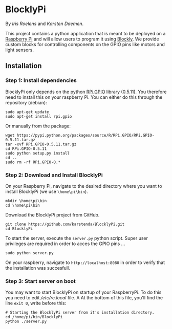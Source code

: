 # BlocklyPi

By *Iris Roelens* and *Karsten Daemen*.


This project contains a python application that is meant to be deployed on a [Raspberry Pi](https://www.raspberrypi.org/) and will allow users to program it using [Blockly](https://developers.google.com/blockly/). We provide custom blocks for controlling components on the GPIO pins like motors and light sensors.

## Installation

### Step 1: Install dependencies
BlocklyPi only depends on the python [RPi.GPIO](https://pypi.python.org/pypi/RPi.GPIO) library (0.5.11). You therefore need to install this on your raspberry Pi. You can either do this through the repository (debian):
```shell
sudo apt-get update
sudo apt-get install rpi.gpio
```
Or manually from the package:
```shell
wget https://pypi.python.org/packages/source/R/RPi.GPIO/RPi.GPIO-0.5.11.tar.gz
tar -xvf RPi.GPIO-0.5.11.tar.gz
cd RPi.GPIO-0.5.11
sudo python setup.py install
cd ..
sudo rm -rf RPi.GPIO-0.*
```

### Step 2: Download and Install BlocklyPi
On your Raspberry Pi, navigate to the desired directory where you want to install BlocklyPi (we use `\home\pi\bin`).
```shell
mkdir \home\pi\bin
cd \home\pi\bin
```
Download the BlocklyPi project from GitHub.
```shell
git clone https://github.com/karstenda/BlocklyPi.git
cd BlocklyPi
```
To start the server, execute the `server.py` python script. Super user privileges are required in order to acces the GPIO pins ...
```shell
sudo python server.py
```
On your raspberry, navigate to `http://localhost:8080` in order to verify that the installation was succesfull.

### Step 3: Start server on boot
You may want to start BlocklyPi on startup of your RaspberryPi. To do this you need to edit */etc/rc.local* file. A At the bottom of this file, you'll find the line `exit 0`, write before this:
```shell
# Starting the BlocklyPi server from it's installation directory.
cd /home/pi/bin/BlocklyPi
python ./server.py
```
